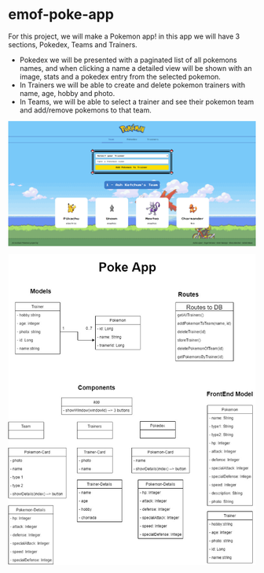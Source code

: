 # emof-poke-app
For this project, we will make a Pokemon app! in this app we will have 3 sections, Pokedex, Teams and Trainers. 
<ul>
  <li>Pokedex we will be presented with a paginated list of all pokemons names, and when clicking a name a detailed view will be shown with an image, 
  stats and a pokedex entry from the selected pokemon.</li>
  <li>In Trainers we will be able to create and delete pokemon trainers with name, age, hobby and photo.</li>
  <li>In Teams, we will be able to select a trainer and see their pokemon team and add/remove pokemons to that team. </li>
</ul>

![Team](https://github.com/Adrimava/Poke-app/blob/master/misc/pics/team.png)

![Diagram](https://github.com/Adrimava/Poke-app/blob/master/misc/diagrams/PokeAppDiagram.jpg)
